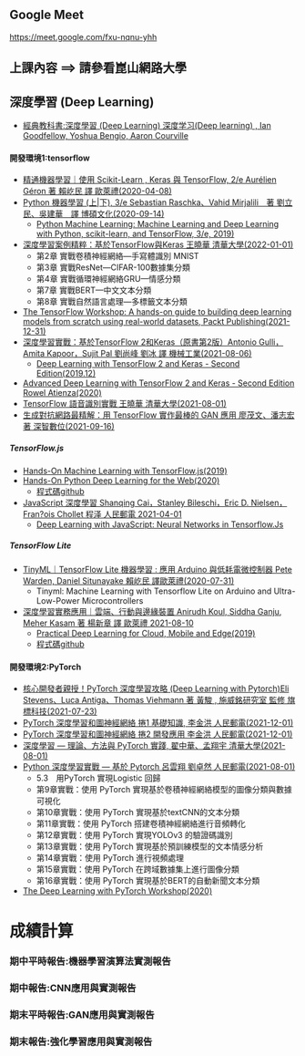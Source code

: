 ## Google Meet 

https://meet.google.com/fxu-nqnu-yhh

## 上課內容 ==> 請參看崑山網路大學
## 深度學習 (Deep Learning)
- [經典教科書:深度學習 (Deep Learning) 深度学习(Deep learning) , Ian Goodfellow, Yoshua Bengio, Aaron Courville]()

#### 開發環境1:tensorflow
- [精通機器學習｜使用 Scikit-Learn , Keras 與 TensorFlow, 2/e Aurélien Géron 著 賴屹民 譯 歐萊禮(2020-04-08)](https://www.tenlong.com.tw/products/9789865024345?list_name=srh)
- [Python 機器學習 (上|下), 3/e Sebastian Raschka、Vahid Mirjalili　著 劉立民、吳建華　譯 博碩文化(2020-09-14)](https://www.tenlong.com.tw/products/9789864345182?list_name=trs-t)
  - [Python Machine Learning: Machine Learning and Deep Learning with Python, scikit-learn, and TensorFlow, 3/e, 2019)](https://www.packtpub.com/product/python-machine-learning-third-edition/9781789955750)
- [深度學習案例精粹：基於TensorFlow與Keras 王曉華  清華大學(2022-01-01)](https://www.tenlong.com.tw/products/9787302596516?list_name=srh)
  - 第2章 實戰卷積神經網絡—手寫體識別   MNIST
  - 第3章 實戰ResNet—CIFAR-100數據集分類
  - 第4章 實戰循環神經網絡GRU—情感分類
  - 第7章 實戰BERT—中文文本分類
  - 第8章 實戰自然語言處理—多標籤文本分類
- [The TensorFlow Workshop: A hands-on guide to building deep learning models from scratch using real-world datasets, Packt Publishing(2021-12-31)](https://www.packtpub.com/product/the-tensorflow-workshop/9781800205253)
- [深度學習實戰：基於TensorFlow 2和Keras（原書第2版）Antonio Gulli，Amita Kapoor，Sujit Pal 劉尚峰 劉冰 譯 機械工業(2021-08-06)]()
  -  [Deep Learning with TensorFlow 2 and Keras - Second Edition(2019.12)](https://www.packtpub.com/product/deep-learning-with-tensorflow-2-and-keras-second-edition/9781838823412)
- [Advanced Deep Learning with TensorFlow 2 and Keras - Second Edition Rowel Atienza(2020)](https://www.packtpub.com/product/advanced-deep-learning-with-tensorflow-2-and-keras-second-edition/9781838821654)
- [TensorFlow 語音識別實戰 王曉華 清華大學(2021-08-01)](https://www.tenlong.com.tw/products/9787302584858?list_name=srh)
- [生成對抗網路最精解：用 TensorFlow 實作最棒的 GAN 應用  廖茂文、潘志宏 著  深智數位(2021-09-16)](https://www.tenlong.com.tw/products/9789860776218?list_name=srh)
##### TensorFlow.js
- [Hands-On Machine Learning with TensorFlow.js(2019)](https://www.packtpub.com/product/hands-on-machine-learning-with-tensorflow-js/9781838821739)
- [Hands-On Python Deep Learning for the Web(2020)](https://www.packtpub.com/product/hands-on-python-deep-learning-for-the-web/9781789956085)
  - [程式碼github](https://github.com/PacktPublishing/Hands-On-Python-Deep-Learning-for-Web)
- [JavaScript 深度學習 Shanqing Cai，Stanley Bileschi，Eric D. Nielsen，Fran?ois Chollet 程泽 人民郵電 2021-04-01](https://www.tenlong.com.tw/products/9787115561145?list_name=srh)
  - [Deep Learning with JavaScript: Neural Networks in Tensorflow.Js](https://www.manning.com/books/deep-learning-with-javascript)
##### TensorFlow Lite
- [TinyML｜TensorFlow Lite 機器學習 : 應用 Arduino 與低耗電微控制器 Pete Warden, Daniel Situnayake 賴屹民 譯歐萊禮(2020-07-31)](https://www.tenlong.com.tw/products/9789865025359?list_name=srh)
  - Tinyml: Machine Learning with Tensorflow Lite on Arduino and Ultra-Low-Power Microcontrollers
- [深度學習實務應用｜雲端、行動與邊緣裝置  Anirudh Koul, Siddha Ganju, Meher Kasam 著 楊新章 譯  歐萊禮  2021-08-10](https://www.tenlong.com.tw/products/9789865026066?list_name=srh)
  - [Practical Deep Learning for Cloud, Mobile and Edge(2019)](https://www.oreilly.com/library/view/practical-deep-learning/9781492034858/)
  - [程式碼github](https://github.com/practicalDL/Practical-Deep-Learning-Book/)

#### 開發環境2:PyTorch
- [核心開發者親授！PyTorch 深度學習攻略 (Deep Learning with Pytorch)Eli Stevens、Luca Antiga、Thomas Viehmann 著 黃駿 , 施威銘研究室 監修 旗標科技(2021-07-23)](https://www.tenlong.com.tw/products/9789863126737?list_name=rd)
- [PyTorch 深度學習和圖神經網絡 捲1 基礎知識, 李金洪 人民郵電(2021-12-01)](https://www.tenlong.com.tw/products/9787115549839?list_name=srh)
- [PyTorch 深度學習和圖神經網絡 捲2 開發應用 李金洪 人民郵電(2021-12-01)](https://www.tenlong.com.tw/products/9787115560926?list_name=srh)
- [深度學習 — 理論、方法與 PyTorch 實踐, 翟中華、孟翔宇 清華大學(2021-08-01)](https://www.tenlong.com.tw/products/9787302568483?list_name=srh)
- [Python 深度學習實戰 — 基於 Pytorch 呂雲翔 劉卓然 人民郵電(2021-08-01)](https://www.tenlong.com.tw/products/9787115560155?list_name=srh)
  - 5.3　用PyTorch 實現Logistic 回歸 
  - 第9章實戰：使用 PyTorch 實現基於卷積神經網絡模型的圖像分類與數據可視化
  - 第10章實戰：使用 PyTorch 實現基於textCNN的文本分類
  - 第11章實戰：使用 PyTorch 搭建卷積神經網絡進行音頻轉化
  - 第12章實戰：使用 PyTorch 實現YOLOv3 的驗證碼識別
  - 第13章實戰：使用 PyTorch 實現基於預訓練模型的文本情感分析
  - 第14章實戰：使用 PyTorch 進行視頻處理
  - 第15章實戰：使用 PyTorch 在跨域數據集上進行圖像分類
  - 第16章實戰：使用 PyTorch 實現基於BERT的自動新聞文本分類
- [The Deep Learning with PyTorch Workshop(2020)](https://www.packtpub.com/product/the-deep-learning-with-pytorch-workshop/9781838989217)


# 成績計算

### 期中平時報告:機器學習演算法實測報告
### 期中報告:CNN應用與實測報告
### 期末平時報告:GAN應用與實測報告
### 期末報告:強化學習應用與實測報告
